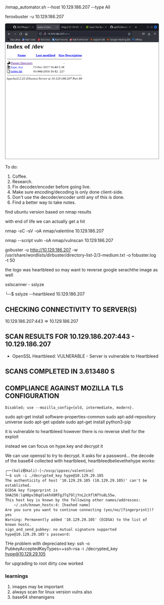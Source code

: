 /nmap_automator.sh --host 10.129.186.207 --type All

feroxbuster -u 10.129.186.207 

![](20230506064030.png)

To do:

1) Coffee.
2) Research.
3) Fix decoder/encoder before going live.
4) Make sure encoding/decoding is only done client-side.
5) Don't use the decoder/encoder until any of this is done.
6) Find a better way to take notes.

find ubuntu version based on nmap results

with end of life we can actually get a hit

nmap -sC -sV -oA nmap/valentine 10.129.186.207

nmap --script vuln -oA nmap/vulnscan 10.129.186.207

gobuster -u http://10.129.186.207 -w /usr/share/wordlists/dirbuster/directory-list-2/3-medium.txt -o fobuster.log -t 50

the logo was heartbleed so may want to reverse google serachthe image as well

sslscanner - sslyze

└─$ sslyze --heartbleed 10.129.186.207

 CHECKING CONNECTIVITY TO SERVER(S)
 ----------------------------------

   10.129.186.207:443        => 10.129.186.207 


 SCAN RESULTS FOR 10.129.186.207:443 - 10.129.186.207
 ----------------------------------------------------

 * OpenSSL Heartbleed:
                                          VULNERABLE - Server is vulnerable to Heartbleed

 SCANS COMPLETED IN 3.613480 S
 -----------------------------

 COMPLIANCE AGAINST MOZILLA TLS CONFIGURATION
 --------------------------------------------

    Disabled; use --mozilla_config={old, intermediate, modern}.

sudo apt-get install software-properties-common
sudo apt-add-repository universe
sudo apt-get update
sudo apt-get install python3-pip

it is vulnerable to heartbleed however there is no reverse shell for the exploit

instead we can focus on hype.key and decrypt it

We can use openssl to try to decrypt. It asks for a password… the decode of the base64 collected with heartbleed, heartbleedbelievethehype works:

```
┌──(kali㉿kali)-[~/oscp/ippsec/valentine]
└─$ ssh -i ./decrypted_key hype@10.129.29.105 
The authenticity of host '10.129.29.105 (10.129.29.105)' can't be established.
ECDSA key fingerprint is SHA256:lqH8pv30qdlekhX8RTgJTq79ljYnL2cXflNTYu8LS5w.
This host key is known by the following other names/addresses:
    ~/.ssh/known_hosts:4: [hashed name]
Are you sure you want to continue connecting (yes/no/[fingerprint])? yes
Warning: Permanently added '10.129.29.105' (ECDSA) to the list of known hosts.
sign_and_send_pubkey: no mutual signature supported
hype@10.129.29.105's password: 
```
THe problem with depreciated key:
ssh -o PubkeyAcceptedKeyTypes=+ssh-rsa -i ./decrypted_key hype@10.129.29.105 


for upgrading to root dirty cow worked

### learnings

1. images may be important
2. always scan for linux version vulns also
3. base64 shenanigans

